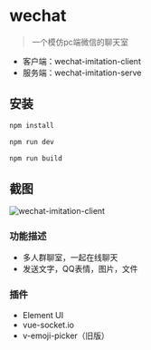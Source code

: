 # wechat

> 一个模仿pc端微信的聊天室
-   客户端：wechat-imitation-client
-   服务端：wechat-imitation-serve

## 安装

``` bash
npm install

npm run dev

npm run build
```
## 截图
![wechat-imitation-client](https://github.com/ShiWewe/wechat-imitation-client/blob/master/src/screenshots/1.jpg
)
### 功能描述
-   多人群聊室，一起在线聊天
-   发送文字，QQ表情，图片，文件

### 插件
-   Element UI
-   vue-socket.io
-   v-emoji-picker（旧版）
